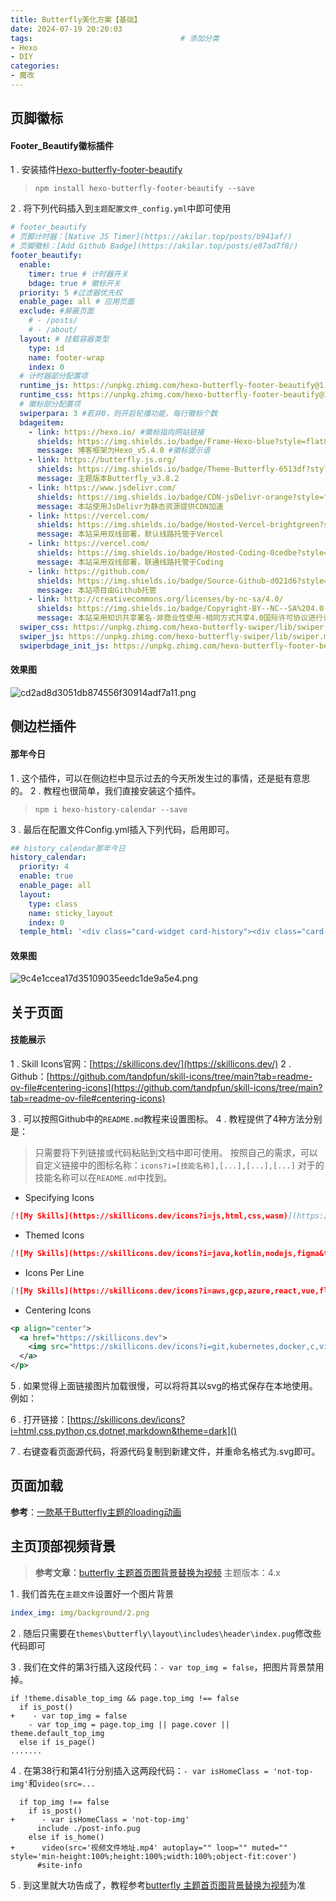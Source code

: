 ```yaml
---
title: Butterfly美化方案【基础】
date: 2024-07-19 20:20:03
tags:                                 # 添加分类
- Hexo
- DIY
categories:  
- 魔改
---
```





## 页脚徽标

#### Footer_Beautify徽标插件
1 . 安装插件[Hexo-butterfly-footer-beautify](https://github.com/Akilarlxh/hexo-butterfly-footer-beautify)
> `npm install hexo-butterfly-footer-beautify --save`

2 . 将下列代码插入到`主题配置文件_config.yml`中即可使用

```yml
# footer_beautify
# 页脚计时器：[Native JS Timer](https://akilar.top/posts/b941af/)
# 页脚徽标：[Add Github Badge](https://akilar.top/posts/e87ad7f8/)
footer_beautify:
  enable:
    timer: true # 计时器开关
    bdage: true # 徽标开关
  priority: 5 #过滤器优先权
  enable_page: all # 应用页面
  exclude: #屏蔽页面
    # - /posts/
    # - /about/
  layout: # 挂载容器类型
    type: id
    name: footer-wrap
    index: 0
  # 计时器部分配置项
  runtime_js: https://unpkg.zhimg.com/hexo-butterfly-footer-beautify@1.0.0/lib/runtime.js
  runtime_css: https://unpkg.zhimg.com/hexo-butterfly-footer-beautify@1.0.0/lib/runtime.css
  # 徽标部分配置项
  swiperpara: 3 #若非0，则开启轮播功能，每行徽标个数
  bdageitem:
    - link: https://hexo.io/ #徽标指向网站链接
      shields: https://img.shields.io/badge/Frame-Hexo-blue?style=flat&logo=hexo #徽标API
      message: 博客框架为Hexo_v5.4.0 #徽标提示语
    - link: https://butterfly.js.org/
      shields: https://img.shields.io/badge/Theme-Butterfly-6513df?style=flat&logo=bitdefender
      message: 主题版本Butterfly_v3.8.2
    - link: https://www.jsdelivr.com/
      shields: https://img.shields.io/badge/CDN-jsDelivr-orange?style=flat&logo=jsDelivr
      message: 本站使用JsDelivr为静态资源提供CDN加速
    - link: https://vercel.com/
      shields: https://img.shields.io/badge/Hosted-Vercel-brightgreen?style=flat&logo=Vercel
      message: 本站采用双线部署，默认线路托管于Vercel
    - link: https://vercel.com/
      shields: https://img.shields.io/badge/Hosted-Coding-0cedbe?style=flat&logo=Codio
      message: 本站采用双线部署，联通线路托管于Coding
    - link: https://github.com/
      shields: https://img.shields.io/badge/Source-Github-d021d6?style=flat&logo=GitHub
      message: 本站项目由Github托管
    - link: http://creativecommons.org/licenses/by-nc-sa/4.0/
      shields: https://img.shields.io/badge/Copyright-BY--NC--SA%204.0-d42328?style=flat&logo=Claris
      message: 本站采用知识共享署名-非商业性使用-相同方式共享4.0国际许可协议进行许可
  swiper_css: https://unpkg.zhimg.com/hexo-butterfly-swiper/lib/swiper.min.css
  swiper_js: https://unpkg.zhimg.com/hexo-butterfly-swiper/lib/swiper.min.js
  swiperbdage_init_js: https://unpkg.zhimg.com/hexo-butterfly-footer-beautify/lib/swiperbdage_init.min.js
```
#### 效果图

![cd2ad8d3051db874556f30914adf7a11.png](https://s2.loli.net/2024/07/21/qobM2U7yitdEkvO.png)

## 侧边栏插件

#### 那年今日
1 . 这个插件，可以在侧边栏中显示过去的今天所发生过的事情，还是挺有意思的。
2 . 教程也很简单，我们直接安装这个插件。

>`npm i hexo-history-calendar --save`

3 . 最后在配置文件Config.yml插入下列代码，启用即可。

```yml
## history_calendar那年今日
history_calendar:
  priority: 4
  enable: true
  enable_page: all
  layout:
    type: class
    name: sticky_layout
    index: 0
  temple_html: '<div class="card-widget card-history"><div class="card-content"><div class="item-headline"><i class="fas fa-clock fa-spin"></i><span>往年今日</span></div><div id="history-baidu" style="height: 100px;overflow: hidden"><div class="history_swiper-container" id="history-container" style="width: 100%;height: 100%"><div class="swiper-wrapper" id="history_container_wrapper" style="height:20px"></div></div></div></div>'

```
#### 效果图

![9c4e1ccea17d35109035eedc1de9a5e4.png](https://s2.loli.net/2024/07/21/oYSUyqQXg4hFCR5.png)

## 关于页面
#### 技能展示

1 . Skill Icons官网：[https://skillicons.dev/](https://skillicons.dev/)
2 . Github：[https://github.com/tandpfun/skill-icons/tree/main?tab=readme-ov-file#centering-icons](https://github.com/tandpfun/skill-icons/tree/main?tab=readme-ov-file#centering-icons)

3 . 可以按照Github中的`README.md`教程来设置图标。
4 . 教程提供了4种方法分别是：
>只需要将下列链接或代码粘贴到文档中即可使用。
>按照自己的需求，可以自定义链接中的图标名称：`icons?i=[技能名称],[...],[...],[...]`
>对于的技能名称可以在`README.md`中找到。
  - Specifying Icons
```markdown
[![My Skills](https://skillicons.dev/icons?i=js,html,css,wasm)](https://skillicons.dev)
```

 - Themed Icons
```markdown
[![My Skills](https://skillicons.dev/icons?i=java,kotlin,nodejs,figma&theme=light)](https://skillicons.dev)

```
 - Icons Per Line
```markdown
[![My Skills](https://skillicons.dev/icons?i=aws,gcp,azure,react,vue,flutter&perline=3)](https://skillicons.dev)

```
 - Centering Icons
```svg
<p align="center">
  <a href="https://skillicons.dev">
    <img src="https://skillicons.dev/icons?i=git,kubernetes,docker,c,vim" />
  </a>
</p>
```

5 . 如果觉得上面链接图片加载很慢，可以将将其以svg的格式保存在本地使用。例如：

6 . 打开链接：[https://skillicons.dev/icons?i=html,css,python,cs,dotnet,markdown&theme=dark]()

7 . 右键查看页面源代码，将源代码复制到新建文件，并重命名格式为.svg即可。

## 页面加载

**参考**：[一款基于Butterfly主题的loading动画](https://happylee.cn/post/butterfly-loading/)

## 主页顶部视频背景
>**参考文章：**[butterfly 主题首页图背景替换为视频](https://sarakale.top/blog/posts/3ecfae3a)
>主题版本：4.x

1 . 我们首先在`主题文件`设置好一个图片背景

```yml
index_img: img/background/2.png
```

2 . 随后只需要在`themes\butterfly\layout\includes\header\index.pug`修改些代码即可

3 . 我们在文件的第3行插入这段代码：`- var top_img = false`，把图片背景禁用掉。

```pug
if !theme.disable_top_img && page.top_img !== false
  if is_post()
+    - var top_img = false
    - var top_img = page.top_img || page.cover || theme.default_top_img
  else if is_page()
.......
```
4 . 在第38行和第41行分别插入这两段代码：`- var isHomeClass = 'not-top-img'`和`video(src=...`

```pug
  if top_img !== false
    if is_post()
+      - var isHomeClass = 'not-top-img'
      include ./post-info.pug
    else if is_home() 
+      video(src='视频文件地址.mp4' autoplay="" loop="" muted="" style='min-height:100%;height:100%;width:100%;object-fit:cover')
      #site-info
```

5 . 到这里就大功告成了，教程参考[butterfly 主题首页图背景替换为视频](https://sarakale.top/blog/posts/3ecfae3a)为准




